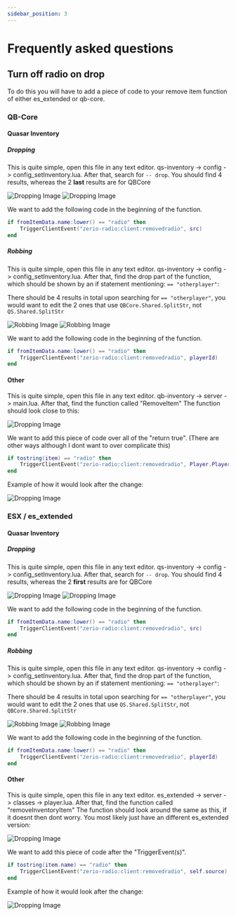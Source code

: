 ```yaml
---
sidebar_position: 3
---
```


# Frequently asked questions

## Turn off radio on drop

To do this you will have to add a piece of code to your remove item function of either es_extended or qb-core.

### QB-Core

#### Quasar Inventory

##### Dropping

This is quite simple, open this file in any text editor. qs-inventory -> config -> config_setInventory.lua. After that, search for `-- drop`. You should find 4 results, whereas the 2 **last** results are for QBCore

![Dropping Image](./assets/img/faq6.png)
![Dropping Image](./assets/img/faq11.png)

We want to add the following code in the beginning of the function.

```lua
if fromItemData.name:lower() == "radio" then
    TriggerClientEvent("zerio-radio:client:removedradio", src)
end
```

##### Robbing

This is quite simple, open this file in any text editor. qs-inventory -> config -> config_setInventory.lua. After that, find the drop part of the function, which should be shown by an if statement mentioning: `== "otherplayer"`:

There should be 4 results in total upon searching for `== "otherplayer"`, you would want to edit the 2 ones that use `QBCore.Shared.SplitStr`, not `QS.Shared.SplitStr`

![Robbing Image](./assets/img/faq8.png)
![Robbing Image](./assets/img/faq9.png)

We want to add the following code in the beginning of the function.

```lua
if fromItemData.name:lower() == "radio" then
    TriggerClientEvent("zerio-radio:client:removedradio", playerId)
end
```

#### Other

This is quite simple, open this file in any text editor. qb-inventory -> server -> main.lua. After that, find the function called "RemoveItem" The function should look close to this:

![Dropping Image](./assets/img/faq1.webp)

We want to add this piece of code over all of the "return true". (There are other ways although I dont want to over complicate this)

```lua
if tostring(item) == "radio" then
    TriggerClientEvent("zerio-radio:client:removedradio", Player.PlayerData.source)
end
```

Example of how it would look after the change:

![Dropping Image](./assets/img/faq2.webp)

### ESX / es_extended

#### Quasar Inventory

##### Dropping

This is quite simple, open this file in any text editor. qs-inventory -> config -> config_setInventory.lua. After that, search for `-- drop`. You should find 4 results, whereas the 2 **first** results are for QBCore

![Dropping Image](./assets/img/faq5.png)
![Dropping Image](./assets/img/faq12.png)

We want to add the following code in the beginning of the function.

```lua
if fromItemData.name:lower() == "radio" then
    TriggerClientEvent("zerio-radio:client:removedradio", src)
end
```

##### Robbing

This is quite simple, open this file in any text editor. qs-inventory -> config -> config_setInventory.lua. After that, find the drop part of the function, which should be shown by an if statement mentioning: `== "otherplayer"`:

There should be 4 results in total upon searching for `== "otherplayer"`, you would want to edit the 2 ones that use `QS.Shared.SplitStr`, not `QBCore.Shared.SplitStr`

![Robbing Image](./assets/img/faq7.png)
![Robbing Image](./assets/img/faq10.png)

We want to add the following code in the beginning of the function.

```lua
if fromItemData.name:lower() == "radio" then
    TriggerClientEvent("zerio-radio:client:removedradio", playerId)
end
```

#### Other

This is quite simple, open this file in any text editor. es_extended -> server -> classes -> player.lua. After that, find the function called "removeInventoryItem" The function should look around the same as this, if it doesnt then dont worry. You most likely just have an different es_extended version:

![Dropping Image](./assets/img/faq3.png)

We want to add this piece of code after the "TriggerEvent(s)".

```lua
if tostring(item.name) == "radio" then
    TriggerClientEvent("zerio-radio:client:removedradio", self.source)
end
```

Example of how it would look after the change:

![Dropping Image](./assets/img/faq4.png)
